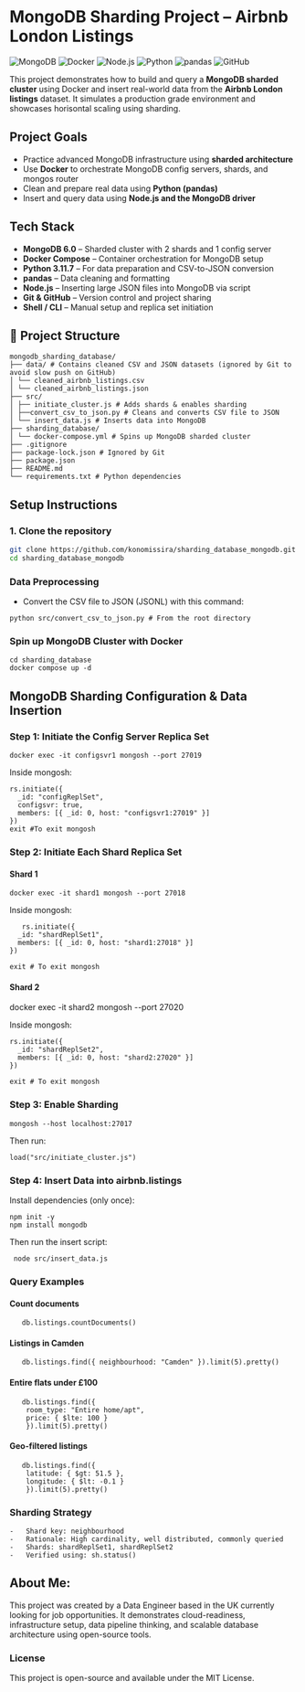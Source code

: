 # MongoDB Sharding Project – Airbnb London Listings

![MongoDB](https://img.shields.io/badge/MongoDB-4EA94B?logo=mongodb&logoColor=white&style=for-the-badge)
![Docker](https://img.shields.io/badge/Docker-2496ED?logo=docker&logoColor=white&style=for-the-badge)
![Node.js](https://img.shields.io/badge/Node.js-339933?logo=nodedotjs&logoColor=white&style=for-the-badge)
![Python](https://img.shields.io/badge/Python-3776AB?logo=python&logoColor=white&style=for-the-badge)
![pandas](https://img.shields.io/badge/Pandas-150458?logo=pandas&logoColor=white&style=for-the-badge)
![GitHub](https://img.shields.io/badge/GitHub-181717?logo=github&logoColor=white&style=for-the-badge)

This project demonstrates how to build and query a **MongoDB sharded cluster** using Docker and insert real-world data from the **Airbnb London listings** dataset. It simulates a production grade environment and showcases horisontal scaling using sharding.

## Project Goals

-   Practice advanced MongoDB infrastructure using **sharded architecture**
-   Use **Docker** to orchestrate MongoDB config servers, shards, and mongos router
-   Clean and prepare real data using **Python (pandas)**
-   Insert and query data using **Node.js and the MongoDB driver**

## Tech Stack

-   **MongoDB 6.0** – Sharded cluster with 2 shards and 1 config server
-   **Docker Compose** – Container orchestration for MongoDB setup
-   **Python 3.11.7** – For data preparation and CSV-to-JSON conversion
-   **pandas** – Data cleaning and formatting
-   **Node.js** – Inserting large JSON files into MongoDB via script
-   **Git & GitHub** – Version control and project sharing
-   **Shell / CLI** – Manual setup and replica set initiation

## 📁 Project Structure

```
mongodb_sharding_database/
├── data/ # Contains cleaned CSV and JSON datasets (ignored by Git to avoid slow push on GitHub)
│ └── cleaned_airbnb_listings.csv
│ └── cleaned_airbnb_listings.json
├── src/
│ ├── initiate_cluster.js # Adds shards & enables sharding
│ ├──convert_csv_to_json.py # Cleans and converts CSV file to JSON
│ └── insert_data.js # Inserts data into MongoDB
├── sharding_database/
│ └── docker-compose.yml # Spins up MongoDB sharded cluster
├── .gitignore
├── package-lock.json # Ignored by Git
├── package.json
├── README.md
└── requirements.txt # Python dependencies
```

## Setup Instructions

### 1. Clone the repository

```bash
git clone https://github.com/konomissira/sharding_database_mongodb.git
cd sharding_database_mongodb
```

### Data Preprocessing

-   Convert the CSV file to JSON (JSONL) with this command:

```
python src/convert_csv_to_json.py # From the root directory
```

### Spin up MongoDB Cluster with Docker

```
cd sharding_database
docker compose up -d
```

## MongoDB Sharding Configuration & Data Insertion

### Step 1: Initiate the Config Server Replica Set

```
docker exec -it configsvr1 mongosh --port 27019
```

Inside mongosh:

```
rs.initiate({
  _id: "configReplSet",
  configsvr: true,
  members: [{ _id: 0, host: "configsvr1:27019" }]
})
exit #To exit mongosh
```

### Step 2: Initiate Each Shard Replica Set

#### Shard 1

```
docker exec -it shard1 mongosh --port 27018
```

Inside mongosh:

```
   rs.initiate({
  _id: "shardReplSet1",
  members: [{ _id: 0, host: "shard1:27018" }]
})

exit # To exit mongosh
```

#### Shard 2

docker exec -it shard2 mongosh --port 27020

Inside mongosh:

```
rs.initiate({
  _id: "shardReplSet2",
  members: [{ _id: 0, host: "shard2:27020" }]
})

exit # To exit mongosh
```

### Step 3: Enable Sharding

```
mongosh --host localhost:27017
```

Then run:

```
load("src/initiate_cluster.js")
```

### Step 4: Insert Data into airbnb.listings

Install dependencies (only once):

```
npm init -y
npm install mongodb
```

Then run the insert script:

```
 node src/insert_data.js
```

### Query Examples

#### Count documents

```
   db.listings.countDocuments()
```

#### Listings in Camden

```
   db.listings.find({ neighbourhood: "Camden" }).limit(5).pretty()
```

#### Entire flats under £100

```
   db.listings.find({
    room_type: "Entire home/apt",
    price: { $lte: 100 }
    }).limit(5).pretty()
```

#### Geo-filtered listings

```
   db.listings.find({
    latitude: { $gt: 51.5 },
    longitude: { $lt: -0.1 }
    }).limit(5).pretty()
```

### Sharding Strategy

```
-   Shard key: neighbourhood
-   Rationale: High cardinality, well distributed, commonly queried
-   Shards: shardReplSet1, shardReplSet2
-   Verified using: sh.status()
```

## About Me:

This project was created by a Data Engineer based in the UK currently looking for job opportunities.
It demonstrates cloud-readiness, infrastructure setup, data pipeline thinking, and scalable database architecture using open-source tools.

### License

This project is open-source and available under the MIT License.
